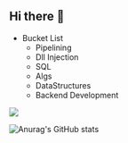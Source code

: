 ## Hi there 👋

* Bucket List
  * Pipelining
  * Dll Injection
  * SQL
  * Algs
  * DataStructures
  * Backend Development

![](https://komarev.com/ghpvc/?username=MrPrickle&color=red&style=plastic)

![Anurag's GitHub stats](https://github-readme-stats.vercel.app/api?username=MrPrickle&show_icons=true&theme=tokyonight)

<!--
**MrPrickle/MrPrickle** is a ✨ _special_ ✨ repository because its `README.md` (this file) appears on your GitHub profile.

Here are some ideas to get you started:

- 🔭 I’m currently working on ...
- 🌱 I’m currently learning ...
- 👯 I’m looking to collaborate on ...
- 🤔 I’m looking for help with ...
- 💬 Ask me about ...
- 📫 How to reach me: ...
- 😄 Pronouns: ...
- ⚡ Fun fact: ...
-->
